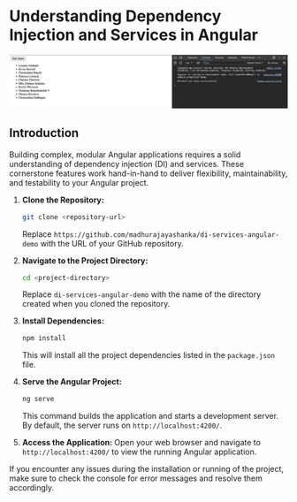 # Understanding Dependency Injection and Services in Angular
![DI Output](https://raw.githubusercontent.com/madhurajayashanka/di-services-angular-demo/main/src/assets/DI-Output.png)

## Introduction

Building complex, modular Angular applications requires a solid understanding of dependency injection (DI) and services. These cornerstone features work hand-in-hand to deliver flexibility, maintainability, and testability to your Angular project.

1. **Clone the Repository:**
   ```bash
   git clone <repository-url>
   ```
   Replace `https://github.com/madhurajayashanka/di-services-angular-demo` with the URL of your GitHub repository.

2. **Navigate to the Project Directory:**
   ```bash
   cd <project-directory>
   ```
   Replace `di-services-angular-demo` with the name of the directory created when you cloned the repository.

3. **Install Dependencies:**
   ```bash
   npm install
   ```
   This will install all the project dependencies listed in the `package.json` file.

4. **Serve the Angular Project:**
   ```bash
   ng serve
   ```
   This command builds the application and starts a development server. By default, the server runs on `http://localhost:4200/`.

5. **Access the Application:**
   Open your web browser and navigate to `http://localhost:4200/` to view the running Angular application.

If you encounter any issues during the installation or running of the project, make sure to check the console for error messages and resolve them accordingly.
